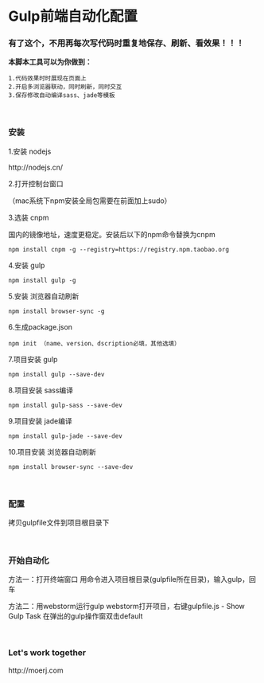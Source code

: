 # Gulp前端自动化配置

<h3>有了这个，不用再每次写代码时重复地保存、刷新、看效果！！！</h3>

<b>本脚本工具可以为你做到：</b>

	1.代码效果时时展现在页面上
	2.开启多浏览器联动，同时刷新，同时交互
	3.保存修改自动编译sass、jade等模板

<br>

<h3>安装</h3>

<p>1.安装 nodejs</p>
http://nodejs.cn/

<p>2.打开控制台窗口</p>
（mac系统下npm安装全局包需要在前面加上sudo）

<br>

<p>3.选装 cnpm</p>
国内的镜像地址，速度更稳定。安装后以下的npm命令替换为cnpm

	npm install cnpm -g --registry=https://registry.npm.taobao.org

<p>4.安装 gulp</p>

	npm install gulp -g

<p>5.安装 浏览器自动刷新</p>

	npm install browser-sync -g
	
<p>6.生成package.json</p>

	npm init （name、version、dscription必填，其他选填）


<p>7.项目安装 gulp</p>

	npm install gulp --save-dev

<p>8.项目安装 sass编译</p>

	npm install gulp-sass --save-dev

<p>9.项目安装 jade编译</p>
	
	npm install gulp-jade --save-dev

<p>10.项目安装 浏览器自动刷新</p>

	npm install browser-sync --save-dev


<br>
<h3>配置</h3>

拷贝gulpfile文件到项目根目录下


<br>
<h3>开始自动化</h3>
方法一：打开终端窗口
	用命令进入项目根目录(gulpfile所在目录)，输入gulp，回车

方法二：用webstorm运行gulp
	webstorm打开项目，右键gulpfile.js - Show Gulp Task
	在弹出的gulp操作窗双击default

<br>
<h3>Let's work together</h3>
http://moerj.com
